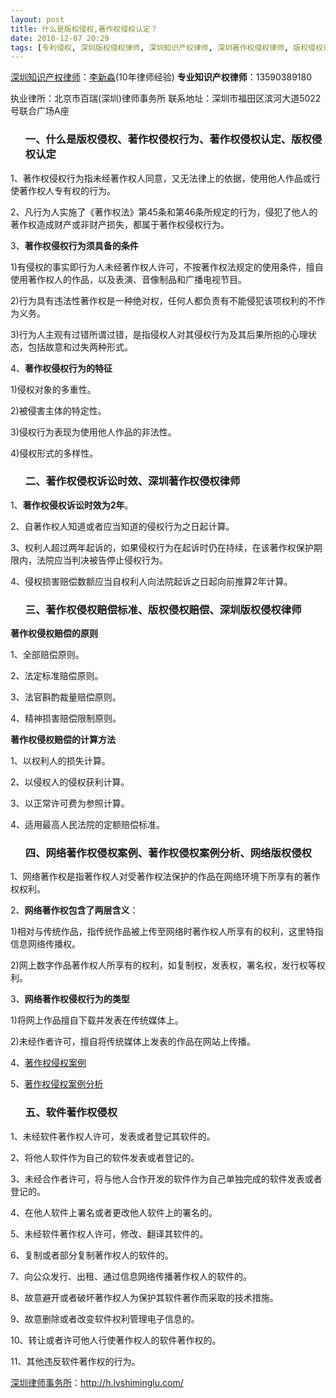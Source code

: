 ```yaml
---
layout: post
title: 什么是版权侵权,著作权侵权认定？
date: 2010-12-07 20:29
tags: [专利侵权, 深圳版权侵权律师, 深圳知识产权律师, 深圳著作权侵权律师, 版权侵权认定, 版权侵权赔偿, 网络版权侵权, 网络著作权侵权案例, 著作权侵权案例分析, 著作权侵权行为, 著作权侵权诉讼时效, 著作权侵权赔偿标准, 软件著作权侵权]
---
```

<a href="http://h.lvshiminglu.com/law/category/ipr" target="_blank">深圳知识产权律师</a>：<a href="http://h.lvshiminglu.com/ask" target="_blank">李新淼</a>(10年律师经验)
<strong>专业知识产权律师</strong>：13590389180

执业律所：北京市百瑞(深圳)律师事务所
联系地址：深圳市福田区滨河大道5022号联合广场A座
<ol>
<h3>一、什么是版权侵权、著作权侵权行为、著作权侵权认定、版权侵权认定</h3>
</ol>
1、著作权侵权行为指未经著作权人同意，又无法律上的依据，使用他人作品或行使著作权人专有权的行为。

2、凡行为人实施了《著作权法》第45条和第46条所规定的行为，侵犯了他人的著作权造成财产或非财产损失，都属于著作权侵权行为。

3、<strong>著作权侵权行为须具备的条件</strong>

1)有侵权的事实即行为人未经著作权人许可，不按著作权法规定的使用条件，擅自使用著作权人的作品，以及表演、音像制品和广播电视节目。

2)行为具有违法性著作权是一种绝对权，任何人都负责有不能侵犯该项权利的不作为义务。

3)行为人主观有过错所谓过错，是指侵权人对其侵权行为及其后果所抱的心理状态，包括故意和过失两种形式。

4、<strong>著作权侵权行为的特征</strong>

1)侵权对象的多重性。

2)被侵害主体的特定性。

3)侵权行为表现为使用他人作品的非法性。

4)侵权形式的多样性。
<ol>
<h3>二、著作权侵权诉讼时效、深圳著作权侵权律师</h3>
</ol>
1、<strong>著作权侵权诉讼时效为2年</strong>。

2、自著作权人知道或者应当知道的侵权行为之日起计算。

3、权利人超过两年起诉的，如果侵权行为在起诉时仍在持续，在该著作权保护期限内，法院应当判决被告停止侵权行为。

4、侵权损害赔偿数额应当自权利人向法院起诉之日起向前推算2年计算。
<ol>
<h3>三、著作权侵权赔偿标准、版权侵权赔偿、深圳版权侵权律师</h3>
</ol>
<strong>著作权侵权赔偿的原则</strong>

1、全部赔偿原则。

2、法定标准赔偿原则。

3、法官斟酌裁量赔偿原则。

4、精神损害赔偿限制原则。

<strong>著作权侵权赔偿的计算方法</strong>

1、以权利人的损失计算。

2、以侵权人的侵权获利计算。

3、以正常许可费为参照计算。

4、适用最高人民法院的定额赔偿标准。
<ol>
<h3>四、网络著作权侵权案例、著作权侵权案例分析、网络版权侵权</h3>
</ol>
1、网络著作权是指著作权人对受著作权法保护的作品在网络环境下所享有的著作权权利。

2、<strong>网络著作权包含了两层含义</strong>：

1)相对与传统作品，指传统作品被上传至网络时著作权人所享有的权利，这里特指信息网络传播权。

2)网上数字作品著作权人所享有的权利，如复制权，发表权，署名权，发行权等权利。

3、<strong>网络著作权侵权行为的类型</strong>

1)将网上作品擅自下载并发表在传统媒体上。

2)未经作者许可，擅自将传统媒体上发表的作品在网站上传播。

4、<a href="http://china.findlaw.cn/falvchangshi/zhuzuoquan/zzqqinquan/zzqqal/" target="_blank">著作权侵权案例</a>

5、<a href="http://www.chinalawedu.com/new/1900_20/2010_8_9_sh286891130198010210640.shtml" target="_blank">著作权侵权案例分析</a>
<ol>
<h3>五、软件著作权侵权</h3>
</ol>
1、未经软件著作权人许可，发表或者登记其软件的。

2、将他人软件作为自己的软件发表或者登记的。

3、未经合作者许可，将与他人合作开发的软件作为自己单独完成的软件发表或者登记的。

4、在他人软件上署名或者更改他人软件上的署名的。

5、未经软件著作权人许可，修改、翻译其软件的。

6、复制或者部分复制著作权人的软件的。

7、向公众发行、出租、通过信息网络传播著作权人的软件的。

8、故意避开或者破坏著作权人为保护其软件著作而采取的技术措施。

9、故意删除或者改变软件权利管理电子信息的。

10、转让或者许可他人行使著作权人的软件著作权的。

11、其他违反软件著作权的行为。

<a href="http://h.lvshiminglu.com/">深圳律师事务所</a>：<a href="http://h.lvshiminglu.com/">http://h.lvshiminglu.com/</a>


